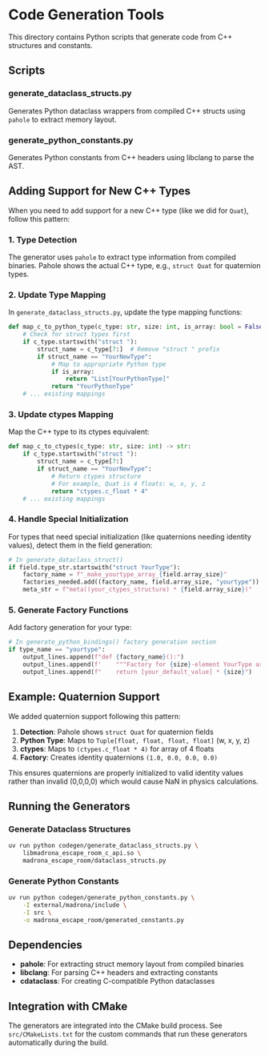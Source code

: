 # Code Generation Tools

This directory contains Python scripts that generate code from C++ structures and constants.

## Scripts

### generate_dataclass_structs.py
Generates Python dataclass wrappers from compiled C++ structs using `pahole` to extract memory layout.

### generate_python_constants.py
Generates Python constants from C++ headers using libclang to parse the AST.

## Adding Support for New C++ Types

When you need to add support for a new C++ type (like we did for `Quat`), follow this pattern:

### 1. Type Detection
The generator uses `pahole` to extract type information from compiled binaries. Pahole shows the actual C++ type, e.g., `struct Quat` for quaternion types.

### 2. Update Type Mapping
In `generate_dataclass_structs.py`, update the type mapping functions:

```python
def map_c_to_python_type(c_type: str, size: int, is_array: bool = False) -> str:
    # Check for struct types first
    if c_type.startswith("struct "):
        struct_name = c_type[7:]  # Remove "struct " prefix
        if struct_name == "YourNewType":
            # Map to appropriate Python type
            if is_array:
                return "List[YourPythonType]"
            return "YourPythonType"
    # ... existing mappings
```

### 3. Update ctypes Mapping
Map the C++ type to its ctypes equivalent:

```python
def map_c_to_ctypes(c_type: str, size: int) -> str:
    if c_type.startswith("struct "):
        struct_name = c_type[7:]
        if struct_name == "YourNewType":
            # Return ctypes structure
            # For example, Quat is 4 floats: w, x, y, z
            return "ctypes.c_float * 4"
    # ... existing mappings
```

### 4. Handle Special Initialization
For types that need special initialization (like quaternions needing identity values), detect them in the field generation:

```python
# In generate_dataclass_struct()
if field.type_str.startswith("struct YourType"):
    factory_name = f"_make_yourtype_array_{field.array_size}"
    factories_needed.add((factory_name, field.array_size, "yourtype"))
    meta_str = f"meta((your_ctypes_structure) * {field.array_size})"
```

### 5. Generate Factory Functions
Add factory generation for your type:

```python
# In generate_python_bindings() factory generation section
if type_name == "yourtype":
    output_lines.append(f"def {factory_name}():")
    output_lines.append(f'    """Factory for {size}-element YourType array"""')
    output_lines.append(f"    return [your_default_value] * {size}")
```

## Example: Quaternion Support

We added quaternion support following this pattern:

1. **Detection**: Pahole shows `struct Quat` for quaternion fields
2. **Python Type**: Maps to `Tuple[float, float, float, float]` (w, x, y, z)
3. **ctypes**: Maps to `(ctypes.c_float * 4)` for array of 4 floats
4. **Factory**: Creates identity quaternions `(1.0, 0.0, 0.0, 0.0)`

This ensures quaternions are properly initialized to valid identity values rather than invalid (0,0,0,0) which would cause NaN in physics calculations.

## Running the Generators

### Generate Dataclass Structures
```bash
uv run python codegen/generate_dataclass_structs.py \
    libmadrona_escape_room_c_api.so \
    madrona_escape_room/dataclass_structs.py
```

### Generate Python Constants
```bash
uv run python codegen/generate_python_constants.py \
    -I external/madrona/include \
    -I src \
    -o madrona_escape_room/generated_constants.py
```

## Dependencies

- **pahole**: For extracting struct memory layout from compiled binaries
- **libclang**: For parsing C++ headers and extracting constants
- **cdataclass**: For creating C-compatible Python dataclasses

## Integration with CMake

The generators are integrated into the CMake build process. See `src/CMakeLists.txt` for the custom commands that run these generators automatically during the build.